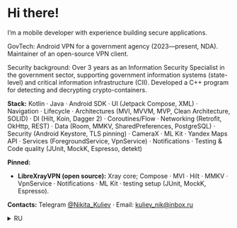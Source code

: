 # Hi there!

I’m a mobile developer with experience building secure applications.  

GovTech: Android VPN for a government agency (2023—present, NDA). Maintainer of an open-source VPN client.

Security background: Over 3 years as an Information Security Specialist in the government sector, supporting government information systems (state-level) and critical information infrastructure (CII). Developed a C++ program for detecting and decrypting crypto-containers.

**Stack:** Kotlin · Java · Android SDK · UI (Jetpack Compose, XML) · Navigation · Lifecycle · Architectures (MVI, MVVM, MVP, Clean Architecture, SOLID) · DI (Hilt, Koin, Dagger 2) · Coroutines/Flow · Networking (Retrofit, OkHttp, REST) · Data (Room, MMKV, SharedPreferences, PostgreSQL) · Security (Android Keystore, TLS pinning) · CameraX · ML Kit · Yandex Maps API · Services (ForegroundService, VpnService) · Notifications · Testing & Code quality (JUnit, MockK, Espresso, detekt)

**Pinned:**  
- **LibreXrayVPN (open source):** Xray core; Compose · MVI · Hilt · MMKV · VpnService · Notifications · ML Kit · testing setup (JUnit, MockK, Espresso).

**Contacts:** Telegram [@Nikita_Kuliev](https://t.me/Nikita_Kuliev) · Email: kuliev_nik@inbox.ru

<details>
  <summary>RU</summary>

Я мобильный разработчик с опытом создания защищённых приложений. 

Опыт: VPN для госорганов (Android, 2023—н.в., NDA). Поддерживаю open-source VPN-клиент.

Опыт в ИБ: Более 3 лет специалистом по защите информации в госсекторе, сопровождение ГИС и объектов КИИ. Разработал программу для поиска и дешифрования криптоконтейнеров (С++).

**Стек:** Kotlin · Java · Android SDK · UI (Jetpack Compose, XML) · Navigation · Lifecycle · Architectures (MVI, MVVM, MVP, Clean Architecture, SOLID) · DI (Hilt, Koin, Dagger 2) · Coroutines/Flow · Networking (Retrofit, OkHttp, REST) · Data (Room, MMKV, SharedPreferences, PostgreSQL) · Security (Android Keystore, TLS pinning) · CameraX · ML Kit · Yandex Maps API · Services (ForegroundService, VpnService) · Notifications · Testing & Code quality (JUnit, MockK, Espresso, detekt)

**Pinned:**  
- **LibreXrayVPN (open source):** Xray core; Compose · MVI · Hilt · MMKV · VpnService · Notifications · ML Kit · тестирование (JUnit, MockK, Espresso).  

**Контакты:** Telegram [@Nikita_Kuliev](https://t.me/Nikita_Kuliev) · Email: kuliev_nik@inbox.ru
</details>
